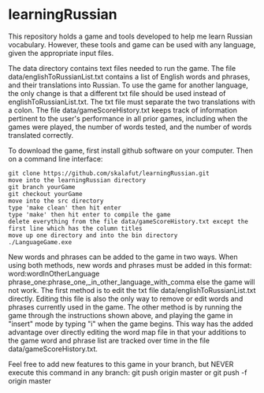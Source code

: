 # learningRussian
This repository holds a game and tools developed to help me learn Russian vocabulary.  However, these tools 
and game can be used with any language, given the appropriate input files.

The data directory contains text files needed to run the game. The file data/englishToRussianList.txt contains a list of English words and phrases, and their translations into Russian. To use the game for another language, the only change is that a different txt file should be used instead of englishToRussianList.txt. The txt file must separate the two translations with a colon. The file data/gameScoreHistory.txt keeps track of information pertinent to the user's performance in all prior games, including when the games were played, the number of words tested, and the number of words translated correctly.

To download the game, first install github software on your computer. Then on a command line interface:

    git clone https://github.com/skalafut/learningRussian.git
    move into the learningRussian directory
    git branch yourGame
    git checkout yourGame
    move into the src directory
    type 'make clean' then hit enter
    type 'make' then hit enter to compile the game
    delete everything from the file data/gameScoreHistory.txt except the first line which has the column titles
    move up one directory and into the bin directory
    ./LanguageGame.exe

New words and phrases can be added to the game in two ways.  When using both methods, new words and phrases must be added in this format:
word:wordInOtherLanguage
phrase_one:phrase_one,_in_other_language_with_comma
else the game will not work.  The first method is to edit the txt file data/englishToRussianList.txt directly.  Editing this file is also the only way to remove or edit words and phrases currently used in the game.  The other method is by running the game through the instructions
shown above, and playing the game in "insert" mode by typing "i" when the game begins.  This way has the added advantage over directly editing
the word map file in that your additions to the game word and phrase list are tracked over time in the file data/gameScoreHistory.txt.

Feel free to add new features to this game in your branch, but NEVER execute this command in any branch:
git push origin master
or
git push -f origin master

